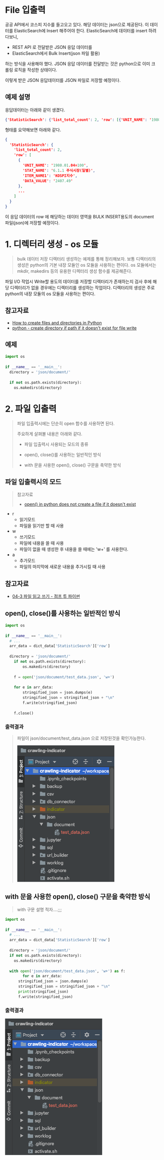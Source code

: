 # File 입출력

공공 API에서 코스피 지수를 들고오고 있다. 해당 데이터는 json으로 제공된다. 이 데이터를 ElasticSearch에 Insert 해주어야 한다. ElasticSearch에 데이터를 insert 하려다보니, 

- REST API 로 전달받은 JSON 응답 데이터를
- ElasticSearch에서 Bulk Insert(json 파일 활용)

하는 방식을 사용해야 했다. JSON 응답 데이터를 전달받는 것은 python으로 이미 크롤링 로직을 작성한 상태이다.  

이렇게 받은 JSON 응답데이터를 JSON 파일로 저장할 예정이다.



## 예제 설명

응답데이터는 아래와 같이 생겼다.

```json
{'StatisticSearch': {'list_total_count': 2, 'row': [{'UNIT_NAME': '1980.01.04=100 ', 'STAT_NAME': '6.1.1 주식시장(일별)', 'ITEM_CODE1': '0001000', 'STAT_CODE': '064Y001', 'ITEM_CODE2': ' ', 'ITEM_CODE3': ' ', 'ITEM_NAME1': 'KOSPI지수', 'ITEM_NAME2': ' ', 'DATA_VALUE': '2437.53', 'ITEM_NAME3': ' ', 'TIME': '20200813'}, {'UNIT_NAME': '1980.01.04=100 ', 'STAT_NAME': '6.1.1 주식시장(일별)', 'ITEM_CODE1': '0001000', 'STAT_CODE': '064Y001', 'ITEM_CODE2': ' ', 'ITEM_CODE3': ' ', 'ITEM_NAME1': 'KOSPI지수', 'ITEM_NAME2': ' ', 'DATA_VALUE': '2407.49', 'ITEM_NAME3': ' ', 'TIME': '20200814'}]}}
```



형태를 요약해보면 아래와 같다.

```json
{
  'StatisticSearch': {
    'list_total_count': 2,
    'row': [
      {
        'UNIT_NAME': '1980.01.04=100',
        'STAT_NAME': '6.1.1 주식시장(일별)',
        'ITEM_NAME1': 'KOSPI지수',
        'DATA_VALUE': '2407.49'
      },
      ...
    ]
  }
}
```



이 응답 데이터의 row 에 해당하는 데이터 영역을 BULK INSERT용도의 document 파일(json)에 저장할 예정이다.



# 1. 디렉터리 생성 - os 모듈

> bulk 데이터 저장 디렉터리 생성하는 예제를 통해 정리해보자. 보통 디렉터리의 생성은 python의 기본 내장 모듈인 os 모듈을 사용하는 편이다. os 모듈에서는 mkdir, makedirs 등의 유용한 디렉터리 생성 함수를 제공해준다.

파일 I/O 작업시 Write할 용도의 데이터를 저장할 디렉터리가 존재하는지 검사 후에 해당 디렉터리가 없을 경우에는 디렉터리를 생성하는 작업이다. 디렉터리의 생성은 주로 python의 내장 모듈의 os 모듈을 사용하는 편이다. 

## 참고자료

- [How to create files and directories in Python](https://www.kite.com/python/answers/how-to-create-files-and-directories-in-python)
- [python - create directory if path if it doesn't exist for file write](https://gist.github.com/ByoungInKim/03096da17ff645ae1c4caa2268b2ae9f)



## 예제

```python
import os

if __name__ == '__main__':
  directory = 'json/document/'

  if not os.path.exists(directory):
    os.makedirs(directory)
```



# 2. 파일 입출력 

> 파일 입출력시에는 단순히 open 함수를 사용하면 된다. 
>
> 주요하게 살펴볼 내용은 아래와 같다.
>
> - 파일 입출력시 사용되는 모드의 종류
>
> - open(), close()를 사용하는 일반적인 방식
> - with 문을 사용한 open(), close() 구문을 축약한 방식



## 파일 입출력시의 모드 

> 참고자료
>
> - [open() in python does not create a file if it doesn't exist](https://stackoverflow.com/questions/2967194/open-in-python-does-not-create-a-file-if-it-doesnt-exist)

  

- r 
  - 읽기모드
  - 파일을 읽기만 할 때 사용
- w
  - 쓰기모드
  - 파일에 내용을 쓸 때 사용
  - 파일이 없을 때 생성한 후 내용을 쓸 때에는 'w+' 를 사용한다.
- a
  - 추가모드
  - 파일의 마지막에 새로운 내용을 추가시킬 때 사용



## 참고자료

- [04-3 파일 읽고 쓰기 - 점프 투 파이썬](https://wikidocs.net/26#_2)



## open(), close()를 사용하는 일반적인 방식

```python
import os

if __name__ == '__main__':
  # ...
  arr_data = dict_data['StatisticSearch']['row']
  
  directory = 'json/document/'
    if not os.path.exists(directory):
        os.makedirs(directory)
	
    f = open('json/document/test_data.json', 'w+')
    
    for e in arr_data:
        stringified_json = json.dumps(e)
        stringified_json = stringified_json + "\n"
        f.write(stringified_json)

    f.close()
```



### 출력결과

> 파일이 json/document/test_data.json 으로 저장된것을 확인가능한다.
>
> ![이미지](./img/FILE_IO/1.png)



## with 문을 사용한 open(), close() 구문을 축약한 방식

> with 구문 설명 적자....;;;



```python
import os

if __name__ == '__main__':
  # ...
  arr_data = dict_data['StatisticSearch']['row']
  
  directory = 'json/document/'
  if not os.path.exists(directory):
    os.makedirs(directory)
    
  with open('json/document/test_data.json', 'w+') as f:
		for e in arr_data:
      stringified_json = json.dumps(e)
      stringified_json = stringified_json + "\n"
      print(stringified_json)
      f.write(stringified_json)

```



### 출력결과

![이미지](./img/FILE_IO/1.png)